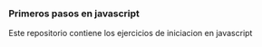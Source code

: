 ### Primeros pasos en javascript

Este repositorio contiene los ejercicios de iniciacion en javascript
